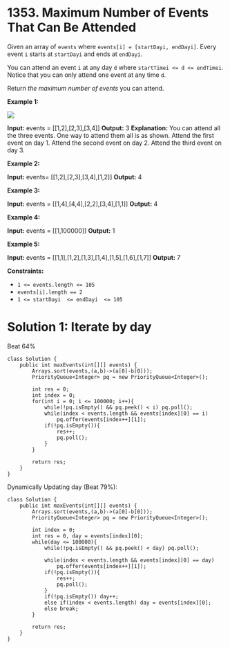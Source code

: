 # 1353. Maximum Number of Events That Can Be Attended

Given an array of  `events`  where  `events[i] = [startDayi, endDayi]`. Every event  `i`  starts at `startDayi`  and ends at `endDayi`.

You can attend an event  `i` at any day `d`  where `startTimei <= d <= endTimei`. Notice that you can only attend one event at any time  `d`.

Return  _the maximum number of events_ you can attend.

**Example 1:**

![](https://assets.leetcode.com/uploads/2020/02/05/e1.png)

**Input:** events = [[1,2],[2,3],[3,4]]
**Output:** 3
**Explanation:** You can attend all the three events.
One way to attend them all is as shown.
Attend the first event on day 1.
Attend the second event on day 2.
Attend the third event on day 3.

**Example 2:**

**Input:** events= [[1,2],[2,3],[3,4],[1,2]]
**Output:** 4

**Example 3:**

**Input:** events = [[1,4],[4,4],[2,2],[3,4],[1,1]]
**Output:** 4

**Example 4:**

**Input:** events = [[1,100000]]
**Output:** 1

**Example 5:**

**Input:** events = [[1,1],[1,2],[1,3],[1,4],[1,5],[1,6],[1,7]]
**Output:** 7

**Constraints:**

-   `1 <= events.length <= 105`
-   `events[i].length == 2`
-   `1 <= startDayi  <= endDayi  <= 105`

# Solution 1: Iterate by day
Beat 64%
```
class Solution {
    public int maxEvents(int[][] events) {
        Arrays.sort(events,(a,b)->(a[0]-b[0]));
        PriorityQueue<Integer> pq = new PriorityQueue<Integer>();
        
        int res = 0;
        int index = 0;
        for(int i = 0; i <= 100000; i++){
            while(!pq.isEmpty() && pq.peek() < i) pq.poll();
            while(index < events.length && events[index][0] == i) 
                pq.offer(events[index++][1]);
            if(!pq.isEmpty()){
                res++;
                pq.poll();
            }
        }
        
        return res;
    }
}
```

Dynamically Updating day (Beat 79%):
```
class Solution {
    public int maxEvents(int[][] events) {
        Arrays.sort(events,(a,b)->(a[0]-b[0]));
        PriorityQueue<Integer> pq = new PriorityQueue<Integer>();
        
        int index = 0;
        int res = 0, day = events[index][0];
        while(day <= 100000){
            while(!pq.isEmpty() && pq.peek() < day) pq.poll();
            
            while(index < events.length && events[index][0] == day) 
                pq.offer(events[index++][1]);
            if(!pq.isEmpty()){
                res++;
                pq.poll();
            }
            if(!pq.isEmpty()) day++;
            else if(index < events.length) day = events[index][0];
            else break;
        }
        
        return res;
    }
}
```
